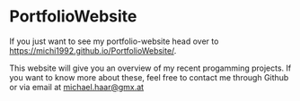 # PortfolioWebsite

If you just want to see my portfolio-website head over to https://michi1992.github.io/PortfolioWebsite/.

This website will give you an overview of my recent progamming projects. If you want to know more about these, feel free to contact me through Github or via email at michael.haar@gmx.at
